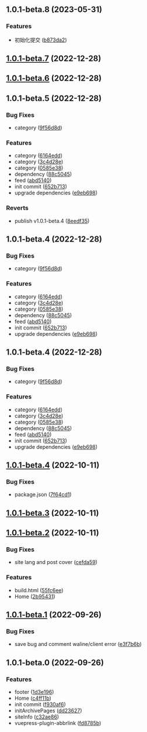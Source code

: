 ## 1.0.1-beta.8 (2023-05-31)


### Features

* 初始化提交 ([b873da2](https://github.com/dragondyt/vuepress/commit/b873da22f682733d20d0a4801be26199223729cb))



## [1.0.1-beta.7](https://github.com/dragondyt/vuepress/compare/v1.0.1-beta.6...v1.0.1-beta.7) (2022-12-28)



## [1.0.1-beta.6](https://github.com/dragondyt/vuepress/compare/v1.0.1-beta.5...v1.0.1-beta.6) (2022-12-28)



## 1.0.1-beta.5 (2022-12-28)


### Bug Fixes

* category ([9f56d8d](https://github.com/dragondyt/vuepress/commit/9f56d8dca836a7b9c6cb97a2199506585da690f2))


### Features

* category ([6164edd](https://github.com/dragondyt/vuepress/commit/6164edd9963a2c616e4dd654fa63382ef2fa6362))
* category ([3c4d28e](https://github.com/dragondyt/vuepress/commit/3c4d28e8b86e8fbb02b804cdee036cb24a353a88))
* category ([0585e38](https://github.com/dragondyt/vuepress/commit/0585e38700b98e419fa0e7a69716d733da1ac50c))
* dependency ([88c5045](https://github.com/dragondyt/vuepress/commit/88c50459227a63c0d2c9432c200184966d42ccb3))
* feed ([abd5140](https://github.com/dragondyt/vuepress/commit/abd514053b483508b5b2b8f164f4aeb9f3b23ff8))
* init commit ([652b713](https://github.com/dragondyt/vuepress/commit/652b7137045b8e49c2762a076346559b67e63ea9))
* upgrade dependencies ([e9eb698](https://github.com/dragondyt/vuepress/commit/e9eb6983d394f293960a0d43a756cad33877d22c))


### Reverts

* publish v1.0.1-beta.4 ([8eedf35](https://github.com/dragondyt/vuepress/commit/8eedf3530b52b4c4b481328a4aaee296c5267839))



## 1.0.1-beta.4 (2022-12-28)


### Bug Fixes

* category ([9f56d8d](https://github.com/dragondyt/vuepress/commit/9f56d8dca836a7b9c6cb97a2199506585da690f2))


### Features

* category ([6164edd](https://github.com/dragondyt/vuepress/commit/6164edd9963a2c616e4dd654fa63382ef2fa6362))
* category ([3c4d28e](https://github.com/dragondyt/vuepress/commit/3c4d28e8b86e8fbb02b804cdee036cb24a353a88))
* category ([0585e38](https://github.com/dragondyt/vuepress/commit/0585e38700b98e419fa0e7a69716d733da1ac50c))
* dependency ([88c5045](https://github.com/dragondyt/vuepress/commit/88c50459227a63c0d2c9432c200184966d42ccb3))
* feed ([abd5140](https://github.com/dragondyt/vuepress/commit/abd514053b483508b5b2b8f164f4aeb9f3b23ff8))
* init commit ([652b713](https://github.com/dragondyt/vuepress/commit/652b7137045b8e49c2762a076346559b67e63ea9))
* upgrade dependencies ([e9eb698](https://github.com/dragondyt/vuepress/commit/e9eb6983d394f293960a0d43a756cad33877d22c))



## 1.0.1-beta.4 (2022-12-28)


### Bug Fixes

* category ([9f56d8d](https://github.com/dragondyt/vuepress/commit/9f56d8dca836a7b9c6cb97a2199506585da690f2))


### Features

* category ([6164edd](https://github.com/dragondyt/vuepress/commit/6164edd9963a2c616e4dd654fa63382ef2fa6362))
* category ([3c4d28e](https://github.com/dragondyt/vuepress/commit/3c4d28e8b86e8fbb02b804cdee036cb24a353a88))
* category ([0585e38](https://github.com/dragondyt/vuepress/commit/0585e38700b98e419fa0e7a69716d733da1ac50c))
* dependency ([88c5045](https://github.com/dragondyt/vuepress/commit/88c50459227a63c0d2c9432c200184966d42ccb3))
* feed ([abd5140](https://github.com/dragondyt/vuepress/commit/abd514053b483508b5b2b8f164f4aeb9f3b23ff8))
* init commit ([652b713](https://github.com/dragondyt/vuepress/commit/652b7137045b8e49c2762a076346559b67e63ea9))
* upgrade dependencies ([e9eb698](https://github.com/dragondyt/vuepress/commit/e9eb6983d394f293960a0d43a756cad33877d22c))



## [1.0.1-beta.4](https://github.com/dragondyt/vuepress/compare/v1.0.1-beta.3...v1.0.1-beta.4) (2022-10-11)


### Bug Fixes

* package.json ([7f64cd1](https://github.com/dragondyt/vuepress/commit/7f64cd128a4993f76997e817ba7a3912388fd74a))



## [1.0.1-beta.3](https://github.com/dragondyt/vuepress/compare/v1.0.1-beta.2...v1.0.1-beta.3) (2022-10-11)



## [1.0.1-beta.2](https://github.com/dragondyt/vuepress/compare/v1.0.1-beta.1...v1.0.1-beta.2) (2022-10-11)


### Bug Fixes

* site lang and post cover ([cefda59](https://github.com/dragondyt/vuepress/commit/cefda599f76aa5605b4f0141e23515c47c082f9c))


### Features

* build.html ([55fc6ee](https://github.com/dragondyt/vuepress/commit/55fc6ee40fd45c1480fce8cfacffb1645d114d9d))
* Home ([2b95431](https://github.com/dragondyt/vuepress/commit/2b9543162764be61aacf604a1c4429df6e38de0f))



## [1.0.1-beta.1](https://github.com/dragondyt/vuepress/compare/v1.0.1-beta.0...v1.0.1-beta.1) (2022-09-26)


### Bug Fixes

* save bug and comment waline/client error ([e3f7b6b](https://github.com/dragondyt/vuepress/commit/e3f7b6b8cfe481721deec16f00d031e4aebb8b66))



## 1.0.1-beta.0 (2022-09-26)


### Features

* footer ([1d3e196](https://github.com/dragondyt/vuepress/commit/1d3e1968f190c4225a3b0186e9b239904d06b77f))
* Home ([c4ff11b](https://github.com/dragondyt/vuepress/commit/c4ff11b1c9f23f8bd663796a0e97d8886970c8b4))
* init commit ([f930af6](https://github.com/dragondyt/vuepress/commit/f930af627418e3801f4909be436b03c12414149e))
* initArchivePages ([dd23627](https://github.com/dragondyt/vuepress/commit/dd23627601f883c340ecd81c522b2ca4a5055cc1))
* siteInfo ([c32ae86](https://github.com/dragondyt/vuepress/commit/c32ae86db23eed12746aa366b6c55209c0409ea9))
* vuepress-plugin-abbrlink ([fd8785b](https://github.com/dragondyt/vuepress/commit/fd8785b53aa5ec7f8d5269b60a2260e4e29fe4bb))




